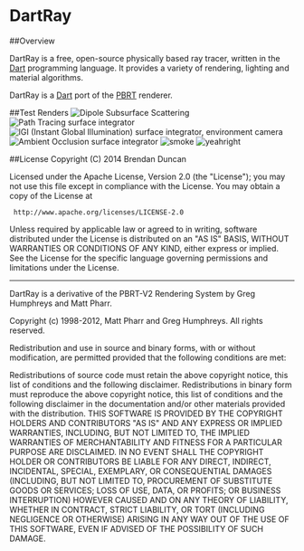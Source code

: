 # DartRay

##Overview

DartRay is a free, open-source physically based ray tracer, written in the [Dart](www.dartlang.org) programming language. It provides a variety of rendering, lighting and material algorithms.

DartRay is a [Dart](http://www.dartlang.org) port of the [PBRT](http://www.pbrt.org) renderer.

##Test Renders
![Dipole Subsurface Scattering](https://cloud.githubusercontent.com/assets/3642099/2797718/917d9174-cc39-11e3-881d-3b8f16d10be1.png)
![Path Tracing surface integrator](https://cloud.githubusercontent.com/assets/3642099/2703164/cf037684-c447-11e3-81d7-e2f2c6520fa1.jpg)
![IGI (Instant Global Illumination) surface integrator, environment camera](https://cloud.githubusercontent.com/assets/3642099/2714447/0e5122c8-c4f7-11e3-8436-a7c5b9011ab7.jpg)
![Ambient Occlusion surface integrator](https://cloud.githubusercontent.com/assets/3642099/2650559/0416dcb2-bf75-11e3-8c3e-fdb836e8146b.jpg)
![smoke](https://cloud.githubusercontent.com/assets/3642099/2797791/db44e606-cc3c-11e3-8617-beb25d29dfbc.png)
![yeahright](https://cloud.githubusercontent.com/assets/3642099/2804809/abddafde-ccae-11e3-8a83-6089a06e5e1b.png)

##License
Copyright (C) 2014 Brendan Duncan

Licensed under the Apache License, Version 2.0 (the "License");
you may not use this file except in compliance with the License.
You may obtain a copy of the License at

     http://www.apache.org/licenses/LICENSE-2.0

Unless required by applicable law or agreed to in writing, software
distributed under the License is distributed on an "AS IS" BASIS,
WITHOUT WARRANTIES OR CONDITIONS OF ANY KIND, either express or implied.
See the License for the specific language governing permissions and
limitations under the License.

----

DartRay is a derivative of the PBRT-V2 Rendering System by Greg Humphreys and
Matt Pharr.

Copyright (c) 1998-2012, Matt Pharr and Greg Humphreys.
All rights reserved.

Redistribution and use in source and binary forms, with or without modification, 
are permitted provided that the following conditions are met:

Redistributions of source code must retain the above copyright notice, this list 
of conditions and the following disclaimer.
Redistributions in binary form must reproduce the above copyright notice, this 
list of conditions and the following disclaimer in the documentation and/or 
other materials provided with the distribution.
THIS SOFTWARE IS PROVIDED BY THE COPYRIGHT HOLDERS AND CONTRIBUTORS "AS IS" AND 
ANY EXPRESS OR IMPLIED WARRANTIES, INCLUDING, BUT NOT LIMITED TO, THE IMPLIED 
WARRANTIES OF MERCHANTABILITY AND FITNESS FOR A PARTICULAR PURPOSE ARE 
DISCLAIMED. IN NO EVENT SHALL THE COPYRIGHT HOLDER OR CONTRIBUTORS BE LIABLE 
FOR ANY DIRECT, INDIRECT, INCIDENTAL, SPECIAL, EXEMPLARY, OR CONSEQUENTIAL 
DAMAGES (INCLUDING, BUT NOT LIMITED TO, PROCUREMENT OF SUBSTITUTE GOODS OR 
SERVICES; LOSS OF USE, DATA, OR PROFITS; OR BUSINESS INTERRUPTION) HOWEVER 
CAUSED AND ON ANY THEORY OF LIABILITY, WHETHER IN CONTRACT, STRICT LIABILITY, 
OR TORT (INCLUDING NEGLIGENCE OR OTHERWISE) ARISING IN ANY WAY OUT OF THE USE 
OF THIS SOFTWARE, EVEN IF ADVISED OF THE POSSIBILITY OF SUCH DAMAGE.
